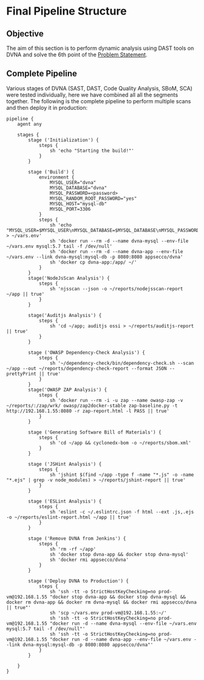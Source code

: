 # Final Pipeline Structure

## Objective

The aim of this section is to perform dynamic analysis using DAST tools on DVNA and solve the 6th point of the [Problem Statement](https://devsecops-report.netlify.app/problem-statements/).


## Complete Pipeline

Various stages of DVNA (SAST, DAST, Code Quality Analysis, SBoM, SCA) were tested individually, here we have combined all all the segments together. The following is the complete pipeline to perform multiple scans and then deploy it in production:

    pipeline {
        agent any

        stages {
            stage ('Initialization') {
                steps {
                    sh 'echo "Starting the build!"'
                }
            }

            stage ('Build') {
                environment {
                    MYSQL_USER="dvna"
                    MYSQL_DATABASE="dvna"
                    MYSQL_PASSWORD=<password>
                    MYSQL_RANDOM_ROOT_PASSWORD="yes"
                    MYSQL_HOST="mysql-db"
                    MYSQL_PORT=3306
                }
                steps {
                    sh 'echo "MYSQL_USER=$MYSQL_USER\nMYSQL_DATABASE=$MYSQL_DATABASE\nMYSQL_PASSWORD=$MYSQL_PASSWORD\nMYSQL_RANDOM_ROOT_PASSWORD=$MYSQL_RANDOM_ROOT_PASSWORD\nMYSQL_HOST=$MYSQL_HOST\nMYSQL_PORT=$MYSQL_PORT" > ~/vars.env'
                    sh 'docker run --rm -d --name dvna-mysql --env-file ~/vars.env mysql:5.7 tail -f /dev/null'
                    sh 'docker run --rm -d --name dvna-app --env-file ~/vars.env --link dvna-mysql:mysql-db -p 8080:8080 appsecco/dvna'
                    sh 'docker cp dvna-app:/app/ ~/'              
                }
            } 
            stage('NodeJsScan Analysis') {
                steps {
                    sh 'njsscan --json -o ~/reports/nodejsscan-report ~/app || true'
                }
            }

            stage('Auditjs Analysis') {
                steps {
                    sh 'cd ~/app; auditjs ossi > ~/reports/auditjs-report || true'
                }
            }

            stage ('OWASP Dependency-Check Analysis') {
                steps {
                    sh '~/dependency-check/bin/dependency-check.sh --scan ~/app --out ~/reports/dependency-check-report --format JSON --prettyPrint || true'
                }
            }
            stage('OWASP ZAP Analysis') {
                steps {
                    sh 'docker run --rm -i -u zap --name owasp-zap -v ~/reports/:/zap/wrk/ owasp/zap2docker-stable zap-baseline.py -t http://192.168.1.55:8080 -r zap-report.html -l PASS || true'
                }
            }

            stage ('Generating Software Bill of Materials') {
                steps {
                    sh 'cd ~/app && cyclonedx-bom -o ~/reports/sbom.xml'
                }
            }

            stage ('JSHint Analysis') {
                steps {
                    sh 'jshint $(find ~/app -type f -name "*.js" -o -name "*.ejs" | grep -v node_modules) > ~/reports/jshint-report || true'
                }
            }

            stage ('ESLint Analysis') {
                steps {
                    sh 'eslint -c ~/.eslintrc.json -f html --ext .js,.ejs -o ~/reports/eslint-report.html ~/app || true'
                }
            }

            stage ('Remove DVNA from Jenkins') {
                steps {
                    sh 'rm -rf ~/app'
                    sh 'docker stop dvna-app && docker stop dvna-mysql'
                    sh 'docker rmi appsecco/dvna'
                }
            }

            stage ('Deploy DVNA to Production') {
                steps {
                    sh 'ssh -tt -o StrictHostKeyChecking=no prod-vm@192.168.1.55 "docker stop dvna-app && docker stop dvna-mysql && docker rm dvna-app && docker rm dvna-mysql && docker rmi appsecco/dvna || true"'
                    sh 'scp ~/vars.env prod-vm@192.168.1.55:~/'
                    sh 'ssh -tt -o StrictHostKeyChecking=no prod-vm@192.168.1.55 "docker run -d --name dvna-mysql --env-file ~/vars.env mysql:5.7 tail -f /dev/null"'
                    sh 'ssh -tt -o StrictHostKeyChecking=no prod-vm@192.168.1.55 "docker run -d --name dvna-app --env-file ~/vars.env --link dvna-mysql:mysql-db -p 8080:8080 appsecco/dvna"'
                }
            }

        }
    }
